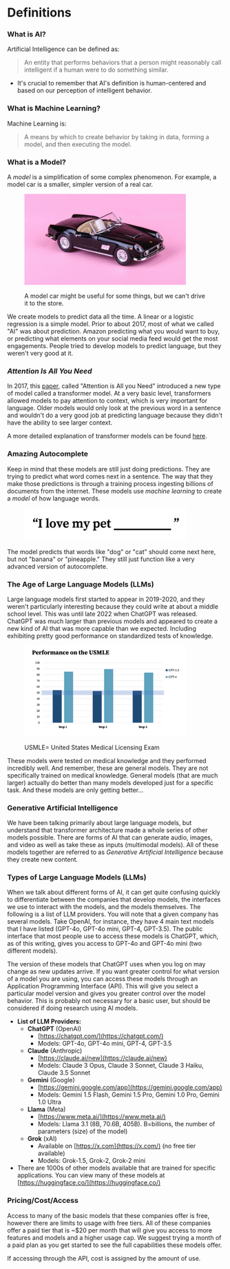# Definitions

### **What is AI?**

Artificial Intelligence can be defined as:

> An entity that performs behaviors that a person might reasonably call intelligent if a human were to do something similar.

* It's crucial to remember that AI's definition is human-centered and based on our perception of intelligent behavior.

### **What is Machine Learning?**

Machine Learning is:

> A means by which to create behavior by taking in data, forming a model, and then executing the model.

### **What is a Model?**

A _model_ is a simplification of some complex phenomenon. For example, a model car is a smaller, simpler version of a real car.

<figure><img src="../.gitbook/assets/ABCs of GPT.png" alt="" width="375"><figcaption><p>A model car might be useful for some things, but we can't drive it to the store.</p></figcaption></figure>

We create models to predict data all the time. A linear or a logistic regression is a simple model. Prior to about 2017, most of what we called "AI" was about prediction. Amazon predicting what you would want to buy, or predicting what elements on your social media feed would get the most engagements. People tried to develop models to predict language, but they weren't very good at it.

### _**Attention Is All You Need**_

In 2017, this [paper](https://arxiv.org/abs/1706.03762), called "Attention is All you Need" introduced a new type of model called a transformer model. At a very basic level, transformers allowed models to pay attention to context, which is very important for language. Older models would only look at the previous word in a sentence and wouldn't do a very good job at predicting language because they didn't have the ability to see larger context.

A more detailed explanation of transformer models can be found [here](https://cohere.com/llmu/what-are-transformer-models).

### **Amazing Autocomplete**

Keep in mind that these models are still just doing predictions. They are trying to predict what word comes next in a sentence. The way that they make those predictions is through a training process ingesting billions of documents from the internet. These models use _machine learning_ to create a _model_ of how language words.

<figure><img src="../.gitbook/assets/1 (1).png" alt="" width="375"><figcaption></figcaption></figure>

The model predicts that words like "dog" or "cat" should come next here, but not "banana" or "pineapple." They still just function like a very advanced version of autocomplete.

### The Age of Large Language Models (LLMs)

Large language models first started to appear in 2019-2020, and they weren't particularly interesting because they could write at about a middle school level. This was until late 2022 when ChatGPT was released. ChatGPT was much larger than previous models and appeared to create a new kind of AI that was more capable than we expected. Including exhibiting pretty good performance on standardized tests of knowledge.

<figure><img src="../.gitbook/assets/2 (1).png" alt="" width="375"><figcaption><p>USMLE= United States Medical Licensing Exam</p></figcaption></figure>

These models were tested on medical knowledge and they performed incredibly well. And remember, these are general models. They are not specifically trained on medical knowledge. General models (that are much larger) actually do better than many models developed just for a specific task. And these models are only getting better...

### Generative Artificial Intelligence

We have been talking primarily about large language models, but understand that transformer architecture made a whole series of other models possible. There are forms of AI that can generate audio, images, and video as well as take these as inputs (multimodal models). All of these models together are referred to as _Generative Artificial Intelligence_ because they create new content.

### Types of Large Language Models (LLMs)

When we talk about different forms of AI, it can get quite confusing quickly to differentiate between the companies that develop models, the interfaces we use to interact with the models, and the models themselves. The following is a list of LLM providers. You will note that a given company has several models. Take OpenAI, for instance, they have 4 main text models that I have listed (GPT-4o, GPT-4o mini, GPT-4, GPT-3.5). The public interface that most people use to access these models is ChatGPT, which, as of this writing, gives you access to GPT-4o and GPT-4o mini (two different models).&#x20;

The version of these models that ChatGPT uses when you log on may change as new updates arrive. If you want greater control for what version of a model you are using, you can access these models through an Application Programming Interface (API). This will give you select a particular model version and gives you greater control over the model behavior. This is probably not necessary for a basic user, but should be considered if doing research using AI models.

* **List of LLM Providers:**&#x20;
  * **ChatGPT** (OpenAI)
    * [https://chatgpt.com/](https://chatgpt.com/)
    * Models: GPT-4o, GPT-4o mini, GPT-4, GPT-3.5
  * **Claude** (Anthropic)
    * [https://claude.ai/new](https://claude.ai/new)
    * Models: Claude 3 Opus, Claude 3 Sonnet, Claude 3 Haiku, Claude 3.5 Sonnet
  * **Gemini** (Google)
    * [https://gemini.google.com/app](https://gemini.google.com/app)
    * Models: Gemini 1.5 Flash, Gemini 1.5 Pro, Gemini 1.0 Pro, Gemini 1.0 Ultra
  * **Llama** (Meta)
    * [https://www.meta.ai/](https://www.meta.ai/)
    * Models: Llama 3.1 (8B, 70.6B, 405B). B=billions, the number of parameters (size) of the model)
  * **Grok** (xAI)
    * Available on [https://x.com](https://x.com/) (no free tier available)
    * Models: Grok-1.5, Grok-2, Grok-2 mini
* There are 1000s of other models available that are trained for specific applications. You can view many of these models at [https://huggingface.co/](https://huggingface.co/)

### Pricing/Cost/Access

Access to many of the basic models that these companies offer is free, however there are limits to usage with free tiers. All of these companies offer a paid tier that is \~$20 per month that will give you access to more features and models and a higher usage cap. We suggest trying a month of a paid plan as you get started to see the full capabilities these models offer.

If accessing through the API, cost is assigned by the amount of use.
